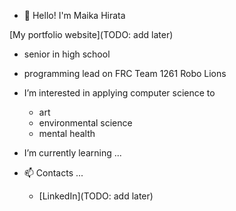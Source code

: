 - 🌱 Hello! I'm Maika Hirata

[My portfolio website](TODO: add later)

- senior in high school
- programming lead on FRC Team 1261 Robo Lions

- I’m interested in applying computer science to
  - art
  - environmental science
  - mental health

-  I’m currently learning ...

- 📫 Contacts ...
  - [LinkedIn](TODO: add later)

<!---
uni-mairata/uni-mairata is a ✨ special ✨ repository because its `README.md` (this file) appears on your GitHub profile.
You can click the Preview link to take a look at your changes.
--->
